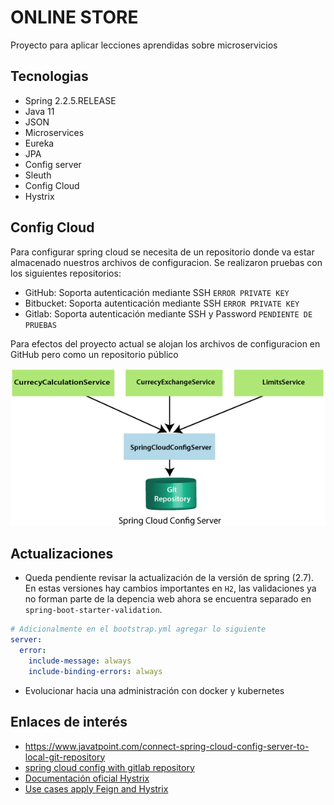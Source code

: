 # ONLINE STORE

Proyecto para aplicar lecciones aprendidas sobre microservicios

## Tecnologias

- Spring 2.2.5.RELEASE
- Java 11
- JSON
- Microservices
- Eureka
- JPA
- Config server
- Sleuth
- Config Cloud
- Hystrix

## Config Cloud

Para configurar spring cloud se necesita de un repositorio donde va estar almacenado nuestros archivos de configuracion.
Se realizaron pruebas con los siguientes repositorios:

- GitHub: Soporta autenticación mediante SSH `ERROR PRIVATE KEY`
- Bitbucket: Soporta autenticación mediante SSH `ERROR PRIVATE KEY`
- Gitlab: Soporta autenticación mediante SSH y Password `PENDIENTE DE PRUEBAS`

Para efectos del proyecto actual se alojan los archivos de configuracion en GitHub pero como un repositorio público

![](images/config-cloud.png)

## Actualizaciones

- Queda pendiente revisar la actualización de la versión de spring (2.7). En estas versiones hay cambios importantes en
  `H2`, las validaciones ya no forman parte de la depencia web ahora se encuentra separado
  en `spring-boot-starter-validation`.

````yaml
# Adicionalmente en el bootstrap.yml agregar lo siguiente
server:
  error:
    include-message: always
    include-binding-errors: always
````

- Evolucionar hacia una administración con docker y kubernetes

## Enlaces de interés

- https://www.javatpoint.com/connect-spring-cloud-config-server-to-local-git-repository
- [spring cloud config with gitlab repository](https://www.youtube.com/watch?v=VAuhoMDnxbk)
- [Documentación oficial Hystrix](https://spring.getdocs.org/en-US/spring-cloud-docs/spring-cloud-openfeign/spring-cloud-feign/spring-cloud-feign-hystrix-fallback.html)
- [Use cases apply Feign and Hystrix](https://stackoverflow.com/questions/61208796/java-feign-client-fallback-cant-call-fallback)
